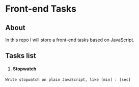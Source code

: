 Front-end Tasks
========

## About
In this repo I will store a front-end tasks based on JavaScript.

## Tasks list

1. #### Stopwatch

```
Write stopwatch on plain JavaScript, like [min] : [sec]
```

